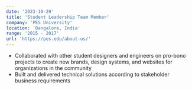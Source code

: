 ```yaml
---
date: '2023-10-29'
title: 'Student Leadership Team Member'
company: 'PES University'
location: 'Bangalore, India'
range: '2015 - 2017'
url: 'https://pes.edu/about-us/'
---
```


- Collaborated with other student designers and engineers on pro-bono projects to create new brands, design systems, and websites for organizations in the community
- Built and delivered technical solutions according to stakeholder business requirements
